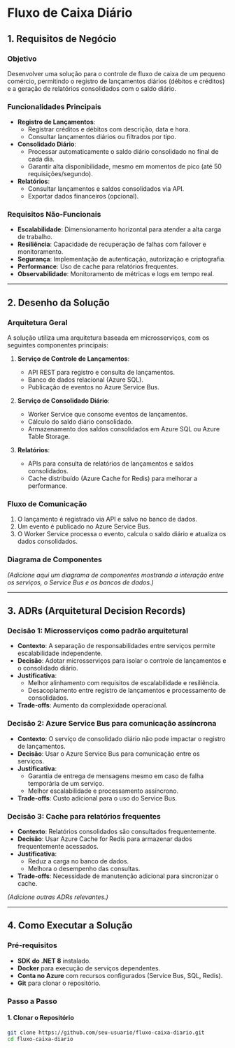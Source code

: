 # Fluxo de Caixa Diário

## 1. Requisitos de Negócio
### Objetivo
Desenvolver uma solução para o controle de fluxo de caixa de um pequeno comércio, permitindo o registro de lançamentos diários (débitos e créditos) e a geração de relatórios consolidados com o saldo diário.

### Funcionalidades Principais
- **Registro de Lançamentos**:
  - Registrar créditos e débitos com descrição, data e hora.
  - Consultar lançamentos diários ou filtrados por tipo.
- **Consolidado Diário**:
  - Processar automaticamente o saldo diário consolidado no final de cada dia.
  - Garantir alta disponibilidade, mesmo em momentos de pico (até 50 requisições/segundo).
- **Relatórios**:
  - Consultar lançamentos e saldos consolidados via API.
  - Exportar dados financeiros (opcional).

### Requisitos Não-Funcionais
- **Escalabilidade**: Dimensionamento horizontal para atender a alta carga de trabalho.
- **Resiliência**: Capacidade de recuperação de falhas com failover e monitoramento.
- **Segurança**: Implementação de autenticação, autorização e criptografia.
- **Performance**: Uso de cache para relatórios frequentes.
- **Observabilidade**: Monitoramento de métricas e logs em tempo real.

---

## 2. Desenho da Solução

### Arquitetura Geral
A solução utiliza uma arquitetura baseada em microsserviços, com os seguintes componentes principais:

1. **Serviço de Controle de Lançamentos**:
   - API REST para registro e consulta de lançamentos.
   - Banco de dados relacional (Azure SQL).
   - Publicação de eventos no Azure Service Bus.

2. **Serviço de Consolidado Diário**:
   - Worker Service que consome eventos de lançamentos.
   - Cálculo do saldo diário consolidado.
   - Armazenamento dos saldos consolidados em Azure SQL ou Azure Table Storage.

3. **Relatórios**:
   - APIs para consulta de relatórios de lançamentos e saldos consolidados.
   - Cache distribuído (Azure Cache for Redis) para melhorar a performance.

### Fluxo de Comunicação
1. O lançamento é registrado via API e salvo no banco de dados.
2. Um evento é publicado no Azure Service Bus.
3. O Worker Service processa o evento, calcula o saldo diário e atualiza os dados consolidados.

### Diagrama de Componentes
*(Adicione aqui um diagrama de componentes mostrando a interação entre os serviços, o Service Bus e os bancos de dados.)*

---

## 3. ADRs (Arquitetural Decision Records)

### Decisão 1: Microsserviços como padrão arquitetural
- **Contexto**: A separação de responsabilidades entre serviços permite escalabilidade independente.
- **Decisão**: Adotar microsserviços para isolar o controle de lançamentos e o consolidado diário.
- **Justificativa**:
  - Melhor alinhamento com requisitos de escalabilidade e resiliência.
  - Desacoplamento entre registro de lançamentos e processamento de consolidados.
- **Trade-offs**: Aumento da complexidade operacional.

### Decisão 2: Azure Service Bus para comunicação assíncrona
- **Contexto**: O serviço de consolidado diário não pode impactar o registro de lançamentos.
- **Decisão**: Usar o Azure Service Bus para comunicação entre os serviços.
- **Justificativa**:
  - Garantia de entrega de mensagens mesmo em caso de falha temporária de um serviço.
  - Melhor escalabilidade e processamento assíncrono.
- **Trade-offs**: Custo adicional para o uso do Service Bus.

### Decisão 3: Cache para relatórios frequentes
- **Contexto**: Relatórios consolidados são consultados frequentemente.
- **Decisão**: Usar Azure Cache for Redis para armazenar dados frequentemente acessados.
- **Justificativa**:
  - Reduz a carga no banco de dados.
  - Melhora o desempenho das consultas.
- **Trade-offs**: Necessidade de manutenção adicional para sincronizar o cache.

*(Adicione outras ADRs relevantes.)*

---

## 4. Como Executar a Solução

### Pré-requisitos
- **SDK do .NET 8** instalado.
- **Docker** para execução de serviços dependentes.
- **Conta no Azure** com recursos configurados (Service Bus, SQL, Redis).
- **Git** para clonar o repositório.

### Passo a Passo

#### 1. Clonar o Repositório
```bash
git clone https://github.com/seu-usuario/fluxo-caixa-diario.git
cd fluxo-caixa-diario
